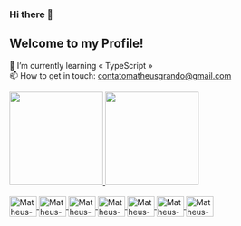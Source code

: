 ### Hi there 👋
## Welcome to my Profile!

🌱 I’m currently learning « TypeScript » <br>
📫 How to get in touch: contatomatheusgrando@gmail.com

<div>
  <a href="https://github.com/matheusgrando">
  <img height="165em" src="https://github-readme-stats.vercel.app/api?username=matheusgrando&show_icons=true"/>
  <img height="165em" src="https://github-readme-stats.vercel.app/api/top-langs/?username=matheusgrando&langs_count=6&layout=compact"/>
</div>

<div style="display: inline_block"><br>
  <img align="center" alt="Matheus-HTML5" height="36" width="48" src="https://cdn.jsdelivr.net/gh/devicons/devicon/icons/html5/html5-original.svg">
  <img align="center" alt="Matheus-CSS3" height="36" width="48" src="https://cdn.jsdelivr.net/gh/devicons/devicon/icons/css3/css3-original.svg">
  <img align="center" alt="Matheus-JavaScript" height="36" width="48" src="https://cdn.jsdelivr.net/gh/devicons/devicon/icons/javascript/javascript-original.svg">
  <img align="center" alt="Matheus-TypeScript" height="36" width="48" src="https://cdn.jsdelivr.net/gh/devicons/devicon/icons/typescript/typescript-original.svg">
  <img align="center" alt="Matheus-React" height="36" width="48" src="https://cdn.jsdelivr.net/gh/devicons/devicon/icons/react/react-original.svg">
  <img align="center" alt="Matheus-Python" height="36" width="48" src="https://cdn.jsdelivr.net/gh/devicons/devicon/icons/python/python-original.svg">
  <img align="center" alt="Matheus-Java" height="36" width="48" src="https://cdn.jsdelivr.net/gh/devicons/devicon/icons/java/java-original.svg">
</div>

  ##
  
<div>
    
</div>
